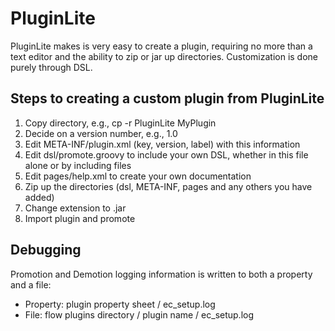 # PluginLite
PluginLite makes is very easy to create a plugin, requiring no more than a text editor and the ability to zip or jar up directories.  Customization is done purely through DSL.

## Steps to creating a custom plugin from PluginLite
1. Copy directory, e.g., cp -r PluginLite MyPlugin
2. Decide on a version number, e.g., 1.0
3. Edit META-INF/plugin.xml (key, version, label) with this information
4. Edit dsl/promote.groovy to include your own DSL, whether in this file alone or by including files
5. Edit pages/help.xml to create your own documentation
8. Zip up the directories (dsl, META-INF, pages and any others you have added) 
9. Change extension to .jar
10. Import plugin and promote

## Debugging
Promotion and Demotion logging information is written to both a property and a file:
- Property: plugin property sheet / ec_setup.log
- File: flow plugins directory / plugin name / ec_setup.log